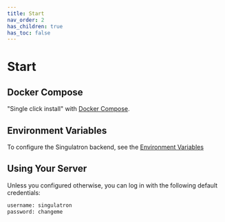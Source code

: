 ```yaml
---
title: Start
nav_order: 2
has_children: true
has_toc: false
---
```


# Start

## Docker Compose

"Single click install" with [Docker Compose](./docker_compose.html).

## Environment Variables

To configure the Singulatron backend, see the [Environment Variables](./environment-variables/)

## Using Your Server

Unless you configured otherwise, you can log in with the following default credentials:

```sh
username: singulatron
password: changeme
```
